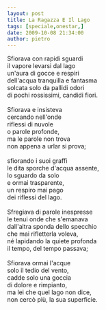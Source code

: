 ```yaml
---
layout: post
title: La Ragazza E Il Lago
tags: [speciale,onestar,]
date: 2009-10-08 21:34:00
author: pietro
---
```

Sfiorava con rapidi sguardi<br/>il vapore levarsi dal lago<br/>un'aura di gocce e respiri<br/>dell'acqua tranquilla e fantasma<br/>solcata solo da pallidi odori<br/>di pochi rossissimi, candidi fiori.<br/><br/>Sfiorava e insisteva<br/>cercando nell'onde<br/>riflessi di nuvole<br/>o parole profonde,<br/>ma le parole non trova<br/>non appena a urlar si prova;<br/><br/>sfiorando i suoi graffi<br/>le dita sporche d'acqua assente,<br/>lo sguardo da solo<br/>e ormai trasparente,<br/>un respiro mai pago<br/>dei riflessi del lago.<br/><br/>Sfregiava di parole inespresse<br/>le tenui onde che s'emanava<br/>dall'altra sponda dello specchio<br/>che mai rifletterla voleva,<br/>né lapidando la quiete profonda<br/>il tempo, del tempo passava;<br/><br/>Sfiorava ormai l'acque<br/>solo il tedio del vento,<br/>cadde solo una goccia<br/>di dolore e rimpianto,<br/>ma lei che quel lago non dice,<br/>non cercò più, la sua superficie.
